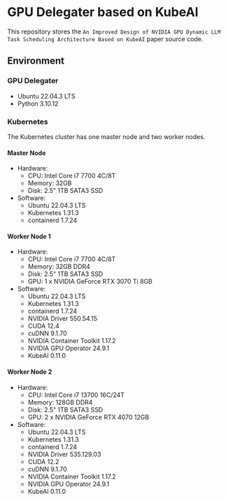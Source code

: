 # GPU Delegater based on KubeAI

This repository stores the `An Improved Design of NVIDIA GPU Dynamic LLM Task Scheduling Architecture Based on KubeAI` paper source code.

## Environment

### GPU Delegater

- Ubuntu 22.04.3 LTS
- Python 3.10.12

### Kubernetes

The Kubernetes cluster has one master node and two worker nodes.

#### Master Node

- Hardware:
  - CPU: Intel Core i7 7700 4C/8T
  - Memory: 32GB
  - Disk: 2.5" 1TB SATA3 SSD
- Software:
  - Ubuntu 22.04.3 LTS
  - Kubernetes 1.31.3
  - containerd 1.7.24

#### Worker Node 1

- Hardware:
  - CPU: Intel Core i7 7700 4C/8T
  - Memory: 32GB DDR4
  - Disk: 2.5" 1TB SATA3 SSD
  - GPU: 1 x NVIDIA GeForce RTX 3070 Ti 8GB
- Software:
  - Ubuntu 22.04.3 LTS
  - Kubernetes 1.31.3
  - containerd 1.7.24
  - NVIDIA Driver 550.54.15
  - CUDA 12.4
  - cuDNN 9.1.70
  - NVIDIA Container Toolkit 1.17.2
  - NVIDIA GPU Operator 24.9.1
  - KubeAI 0.11.0

#### Worker Node 2

- Hardware:
  - CPU: Intel Core i7 13700 16C/24T
  - Memory: 128GB DDR4
  - Disk: 2.5" 1TB SATA3 SSD
  - GPU: 2 x NVIDIA GeForce RTX 4070 12GB
- Software:
  - Ubuntu 22.04.3 LTS
  - Kubernetes 1.31.3
  - containerd 1.7.24
  - NVIDIA Driver 535.129.03
  - CUDA 12.2
  - cuDNN 9.1.70
  - NVIDIA Container Toolkit 1.17.2
  - NVIDIA GPU Operator 24.9.1
  - KubeAI 0.11.0
